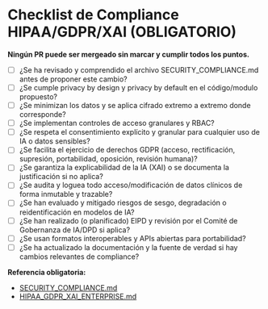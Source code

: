 # Checklist de Compliance HIPAA/GDPR/XAI (OBLIGATORIO)

**Ningún PR puede ser mergeado sin marcar y cumplir todos los puntos.**

- [ ] ¿Se ha revisado y comprendido el archivo SECURITY_COMPLIANCE.md antes de proponer este cambio?
- [ ] ¿Se cumple privacy by design y privacy by default en el código/modulo propuesto?
- [ ] ¿Se minimizan los datos y se aplica cifrado extremo a extremo donde corresponde?
- [ ] ¿Se implementan controles de acceso granulares y RBAC?
- [ ] ¿Se respeta el consentimiento explícito y granular para cualquier uso de IA o datos sensibles?
- [ ] ¿Se facilita el ejercicio de derechos GDPR (acceso, rectificación, supresión, portabilidad, oposición, revisión humana)?
- [ ] ¿Se garantiza la explicabilidad de la IA (XAI) o se documenta la justificación si no aplica?
- [ ] ¿Se audita y loguea todo acceso/modificación de datos clínicos de forma inmutable y trazable?
- [ ] ¿Se han evaluado y mitigado riesgos de sesgo, degradación o reidentificación en modelos de IA?
- [ ] ¿Se han realizado (o planificado) EIPD y revisión por el Comité de Gobernanza de IA/DPD si aplica?
- [ ] ¿Se usan formatos interoperables y APIs abiertas para portabilidad?
- [ ] ¿Se ha actualizado la documentación y la fuente de verdad si hay cambios relevantes de compliance?

**Referencia obligatoria:**
- [SECURITY_COMPLIANCE.md](../SECURITY_COMPLIANCE.md)
- [HIPAA_GDPR_XAI_ENTERPRISE.md](../HIPAA_GDPR_XAI_ENTERPRISE.md) 